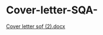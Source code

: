 # Cover-letter-SQA-
[Cover letter sof (2).docx](https://github.com/user-attachments/files/18737245/Cover.letter.sof.2.docx)
